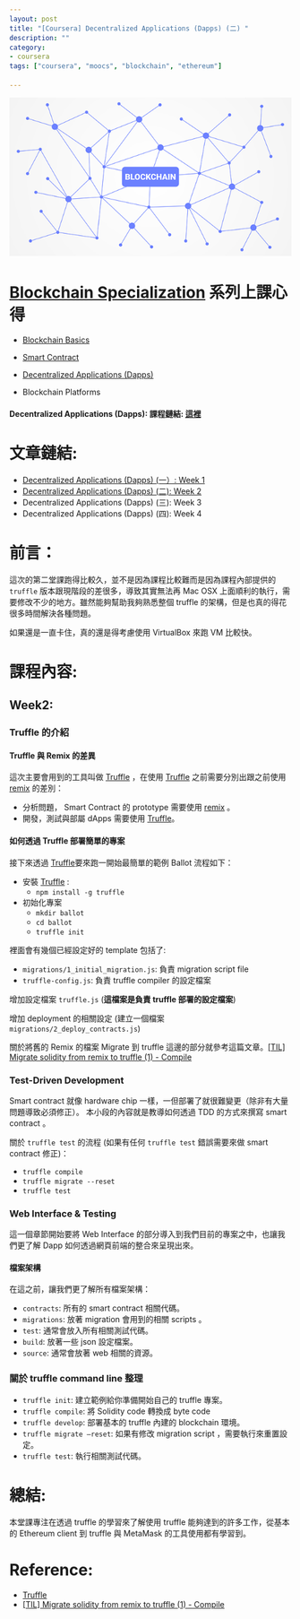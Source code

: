 ```yaml
---
layout: post
title: "[Coursera] Decentralized Applications (Dapps) (二) "
description: ""
category: 
- coursera
tags: ["coursera", "moocs", "blockchain", "ethereum"]

---
```


![](../images/2018/blockchain.png)



# [Blockchain Specialization](https://www.coursera.org/specializations/blockchain) 系列上課心得

- [Blockchain Basics](http://www.evanlin.com/moocs-bitcoin-basis/)

- [Smart Contract ](http://www.evanlin.com/moocs-smart-contract/)

- [Decentralized Applications (Dapps)](https://www.coursera.org/learn/decentralized-apps-on-blockchain)

- Blockchain Platforms

#### Decentralized Applications (Dapps): 課程鏈結:  [這裡](https://www.coursera.org/learn/decentralized-apps-on-blockchain/home/welcome)



# 文章鏈結:

- [Decentralized Applications (Dapps) (一）: Week 1](http://www.evanlin.com/moocs-smart-contract/)
- [Decentralized Applications (Dapps) (二): Week 2](http://www.evanlin.com/moocs-smart-contract2/)
- Decentralized Applications (Dapps) (三): Week 3
- Decentralized Applications (Dapps) (四): Week 4



# 前言：

這次的第二堂課跑得比較久，並不是因為課程比較難而是因為課程內部提供的 `truffle` 版本跟現階段的差很多，導致其實無法再 Mac OSX 上面順利的執行，需要修改不少的地方。雖然能夠幫助我夠熟悉整個 truffle 的架構，但是也真的得花很多時間解決各種問題。

如果還是一直卡住，真的還是得考慮使用 VirtualBox 來跑 VM 比較快。




# 課程內容:



## Week2:

### Truffle 的介紹 

#### Truffle 與 Remix 的差異

這次主要會用到的工具叫做 [Truffle](https://truffleframework.com/) ，在使用 [Truffle](https://truffleframework.com/)  之前需要分別出跟之前使用 [remix](http://remix.ethereum.org)  的差別：

- 分析問題， Smart Contract 的 prototype 需要使用 [remix](http://remix.ethereum.org) 。
- 開發，測試與部屬 dApps 需要使用 [Truffle](https://truffleframework.com/)。

#### 如何透過 Truffle 部署簡單的專案

接下來透過  [Truffle](https://truffleframework.com/)要來跑一開始最簡單的範例 Ballot 流程如下：

- 安裝  [Truffle](https://truffleframework.com/) : 
  - `npm install -g truffle`
- 初始化專案
  - `mkdir ballot`
  - `cd ballot`
  - `truffle init`

裡面會有幾個已經設定好的 template 包括了:

- `migrations/1_initial_migration.js`: 負責 migration script file
- `truffle-config.js`: 負責 truffle compiler 的設定檔案

增加設定檔案 `truffle.js` (**這檔案是負責 truffle 部署的設定檔案**)

<script src="https://gist.github.com/kkdai/7052592fc31f355a63c2ce90233d7e98.js"></script>

增加 deployment 的相關設定 (建立一個檔案 `migrations/2_deploy_contracts.js`)

<script src="https://gist.github.com/kkdai/314224460e08304dc385fe997123a3d0.js"></script>

關於將舊的 Remix 的檔案 Migrate 到 truffle 這邊的部分就參考這篇文章。[[TIL] Migrate solidity from remix to truffle (1) - Compile](http://www.evanlin.com/til-remix-truffle/)

### Test-Driven Development 

Smart contract 就像 hardware chip 一樣，一但部署了就很難變更（除非有大量問題導致必須修正）。 本小段的內容就是教導如何透過 TDD 的方式來撰寫 smart contract 。

關於 `truffle test` 的流程 (如果有任何 `truffle test` 錯誤需要來做 smart contract 修正)：

- `truffle compile`
- `truffle migrate --reset`
- `truffle test`



### Web Interface & Testing

這一個章節開始要將 Web Interface 的部分導入到我們目前的專案之中，也讓我們更了解 Dapp 如何透過網頁前端的整合來呈現出來。

#### 檔案架構

在這之前，讓我們更了解所有檔案架構：

- `contracts`: 所有的 smart contract 相關代碼。
- `migrations`: 放著 migration 會用到的相關 scripts 。
- `test`: 通常會放入所有相關測試代碼。
- `build`: 放著一些 json 設定檔案。
- `source`: 通常會放著 web 相關的資源。



### 關於 truffle command line 整理

- `truffle init`: 建立範例給你準備開始自己的 truffle 專案。
- `truffle compile`: 將 Solidity code 轉換成 byte code
- `truffle develop`: 部署基本的 truffle 內建的 blockchain 環境。
- `truffle migrate —reset`: 如果有修改 migration script ，需要執行來重置設定。
- `truffle test`: 執行相關測試代碼。



# 總結:

本堂課專注在透過 truffle 的學習來了解使用 truffle 能夠達到的許多工作，從基本的 Ethereum client 到 truffle 與 MetaMask 的工具使用都有學習到。

# Reference:

-   [Truffle](https://truffleframework.com/)
-   [[TIL] Migrate solidity from remix to truffle (1) - Compile](http://www.evanlin.com/til-remix-truffle/)
